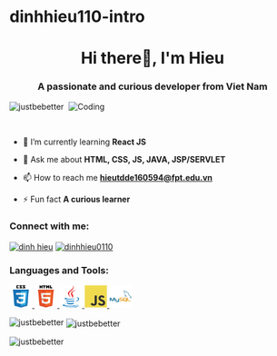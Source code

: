 # dinhhieu110-intro
<h1 align="center">Hi there👋, I'm Hieu </h1>
<h3 align="center">A passionate and curious developer from Viet Nam</h3>
<img align="right" alt="Coding" width="400" src="https://ik.imagekit.io/dresma/Dresma_Library/manager-openings_NW3bXTTFP.gif">

<p align="left"> <img src="https://komarev.com/ghpvc/?username=justbebetter&label=Profile%20views&color=0e75b6&style=flat" alt="justbebetter" /> </p>

<p align="left"> <a href="https://twitter.com/" target="blank"><img src="https://img.shields.io/twitter/follow/?logo=twitter&style=for-the-badge" alt="" /></a> </p>

- 🌱 I’m currently learning **React JS**

- 💬 Ask me about **HTML, CSS, JS, JAVA, JSP/SERVLET**

- 📫 How to reach me **hieutdde160594@fpt.edu.vn**

- ⚡ Fun fact **A curious learner**

<h3 align="left">Connect with me:</h3>
<p align="left">
<a href="https://fb.com/dinh hieu" target="blank"><img align="center" src="https://raw.githubusercontent.com/rahuldkjain/github-profile-readme-generator/master/src/images/icons/Social/facebook.svg" alt="dinh hieu" height="30" width="40" /></a>
<a href="https://instagram.com/dinhhieu0110" target="blank"><img align="center" src="https://raw.githubusercontent.com/rahuldkjain/github-profile-readme-generator/master/src/images/icons/Social/instagram.svg" alt="dinhhieu0110" height="30" width="40" /></a>
</p>

<h3 align="left">Languages and Tools:</h3>
<p align="left"> <a href="https://www.w3schools.com/css/" target="_blank" rel="noreferrer"> <img src="https://raw.githubusercontent.com/devicons/devicon/master/icons/css3/css3-original-wordmark.svg" alt="css3" width="40" height="40"/> </a> <a href="https://www.w3.org/html/" target="_blank" rel="noreferrer"> <img src="https://raw.githubusercontent.com/devicons/devicon/master/icons/html5/html5-original-wordmark.svg" alt="html5" width="40" height="40"/> </a> <a href="https://www.java.com" target="_blank" rel="noreferrer"> <img src="https://raw.githubusercontent.com/devicons/devicon/master/icons/java/java-original.svg" alt="java" width="40" height="40"/> </a> <a href="https://developer.mozilla.org/en-US/docs/Web/JavaScript" target="_blank" rel="noreferrer"> <img src="https://raw.githubusercontent.com/devicons/devicon/master/icons/javascript/javascript-original.svg" alt="javascript" width="40" height="40"/> </a> <a href="https://www.mysql.com/" target="_blank" rel="noreferrer"> <img src="https://raw.githubusercontent.com/devicons/devicon/master/icons/mysql/mysql-original-wordmark.svg" alt="mysql" width="40" height="40"/> </a> </p>

<p><img align="left" src="https://github-readme-stats.vercel.app/api/top-langs?username=justbebetter&show_icons=true&locale=en&layout=compact" alt="justbebetter" /></p>

<p>&nbsp;<img align="center" src="https://github-readme-stats.vercel.app/api?username=justbebetter&show_icons=true&locale=en" alt="justbebetter" /></p>

<p><img align="center" src="https://github-readme-streak-stats.herokuapp.com/?user=justbebetter&" alt="justbebetter" /></p>
